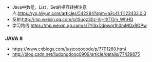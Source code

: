 * Java中数组，List，Set的相互转换注意点:https://yq.aliyun.com/articles/542284?spm=a2c41.11123433.0.0 
* 反射:http://mp.weixin.qq.com/s/tSugz30z-VjHlXTOm_WhHQ
* 学习路线:https://mp.weixin.qq.com/s/7YiSxDdpwqr1h0mMQxROPw


### JAVA 8
* https://www.cnblogs.com/justcooooode/p/7701260.html
* http://blog.csdn.net/liudongdong0909/article/details/77429875